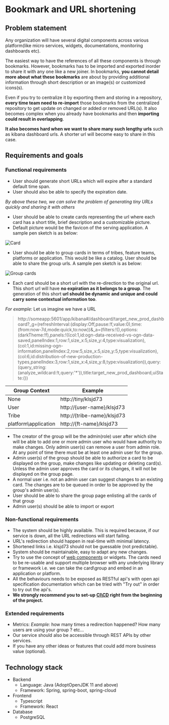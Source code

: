 # Bookmark and URL shortening
## Problem statement

Any organization will have several digital components across various platform(like micro services, widgets, documentations, monitoring dashboards etc).

The easiest way to have the references of all these components is through bookmarks. 
However, bookmarks has to be imported and exported inorder to share it with any one like a new joiner. 
In bookmarks, **you cannot detail more about what these bookmarks** are about by providing additional information through short description or an image(s) or customized icons(s).

Even if you try to centralize it by exporting them and storing in a repository, **every time team need to re-import** those bookmarks from the centralized repository
to get update on changed or added or removed URL(s). 
It also becomes complex when you already have bookmarks and then **importing could result in overlapping**.

**It also becomes hard when we want to share many such lengthy urls** such as kibana dashboard urls. 
A shorter url will become easy to share in this case.

## Requirements and goals

### Functional requirements
* User should generate short URLs which will expire after a standard default time span. 
* User should also be able to specify the expiration date. 

_By above these two, we can solve the problem of generating tiny URLs quickly and sharing it with others_

* User should be able to create cards representing the url where each card has a short title, brief description and a customizable picture. 
* Default picture would be the favicon of the serving application. A sample pen sketch is as below:

![Card](/images.png)

* User should be able to group cards in terms of tribes, feature teams, platforms or application. This would be like a catalog. User should be able to share the group urls.
A sample pen sketch is as below:

![Group cards](/imagesp-cards.png)

* Each card should be a short url with the re-direction to the original url. 
This short url will have **no expiration as it belongs to a group**.
The generation of this short **url should be dynamic and unique and could carry some contextual information too**.

_For example:_ Let us imagine we have a URL


> http://someapp:5601/app/kibana#/dashboard/target_new_prod_dashboard?_g=(refreshInterval:(display:Off,pause:!f,value:0),time:(from:now-7d,mode:quick,to:now))&_a=(filters:!(),options:(darkTheme:!f),panels:!((col:1,id:ogn-data-received-vs-ogn-data-saved,panelIndex:1,row:1,size_x:5,size_y:4,type:visualization),(col:1,id:missing-ogn-information,panelIndex:2,row:5,size_x:5,size_y:5,type:visualization),(col:6,id:distribution-of-new-production-types,panelIndex:3,row:1,size_x:4,size_y:8,type:visualization)),query:(query_string:(analyze_wildcard:!t,query:'*')),title:target_new_prod_dashboard,uiState:())

Group Context | Example
------------- | -------------
None | http://tiny/klsjd73
User | http://{user-name}/klsjd73
Tribe | http://{tribe-name}/klsjd73
platform\application | http://{ft-name}/klsjd73

* The creator of the group will be the admin(role) user after which s\he will be able to add one or more admin user who would have authority to make changes. 
Only admin user(s) can remove a user from admin role. 
At any point of time there must be at least one admin user for the group.
* Admin user(s) of the group should be able to authorize a card to be displayed on the group, make changes like updating or deleting card(s).
Unless the admin user approves the card or its changes, it will not be displayed on the group page.
* A normal user i.e. not an admin user can suggest changes to an existing card. 
The changes are to be queued in order to be approved by the group's admin user(s).
* User should be able to share the group page enlisting all the cards of that group
* Admin user(s) should be able to import or export

### Non-functional requirements

* The system should be highly available. This is required because, if our service is down, all the URL redirections will start failing.
* URL's redirection should happen in real-time with minimal latency.
* Shortened links i.e. klsjd73 should not be guessable (not predictable).
* System should be maintainable, easy to adapt any new changes.
* Try to use the concept of [web components](https://www.webcomponents.org/introduction) or widgets. 
The cards need to be re-usable and support multiple browser with any underlying library or framework i.e. we can take the card\group and embed in an application or platform.
* All the behaviours needs to be exposed as RESTful api's with open api specification documentation which can be tried with "Try out" in order to try out the api's.
* **We strongly recommend you to set-up [CI\CD](https://engineering-stream-hackathon.github.io/challenge/#/?id=cicd) right from the beginning of the project.**

### Extended requirements

* Metrics: _Example:_ how many times a redirection happened? How many users are using your group ? etc...
* Our service should also be accessible through REST APIs by other services.
* If you have any other ideas or features that could add more business value (optional).

## Technology stack

* Backend
  * Language: Java (AdoptOpenJDK 11 and above)
  * Framework: Spring, spring-boot, spring-cloud
* Frontend
  * Typescript
  * Framework: React
* Database
  * PostgreSQL
    
